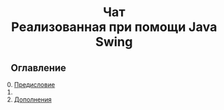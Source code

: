 <h1 align="center">Чат <br> Реализованная при помощи Java Swing </h1>
<h2 dir="auto"><a id="user-content-оглавление" class="anchor" aria-hidden="true" href="#оглавление"><svg class="octicon octicon-link" viewBox="0 0 16 16" version="1.1" width="16" height="16" aria-hidden="true"></svg></a>Оглавление</h2>
<ol start="0" dir="auto">
<li><a href="#предисловие">Предисловие</a></li>
<li><a href="ход_компьютера"></a></li>
<li><a href="#дополнение">Дополнения</a></li>
</ol>

